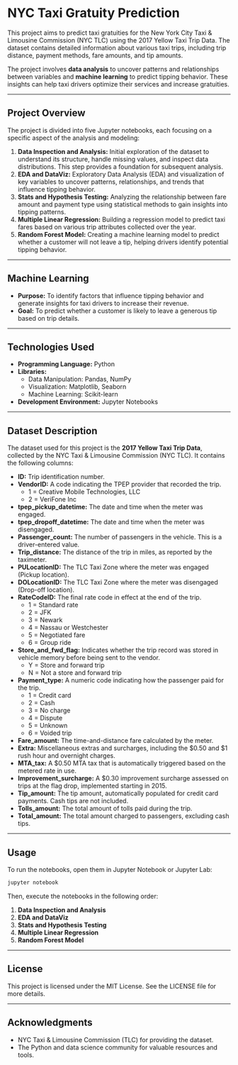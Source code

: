 # NYC Taxi Gratuity Prediction  

This project aims to predict taxi gratuities for the New York City Taxi & Limousine Commission (NYC TLC) using the 2017 Yellow Taxi Trip Data. The dataset contains detailed information about various taxi trips, including trip distance, payment methods, fare amounts, and tip amounts.  

The project involves **data analysis** to uncover patterns and relationships between variables and **machine learning** to predict tipping behavior. These insights can help taxi drivers optimize their services and increase gratuities.  

---

## Project Overview  

The project is divided into five Jupyter notebooks, each focusing on a specific aspect of the analysis and modeling:

1. **Data Inspection and Analysis:** Initial exploration of the dataset to understand its structure, handle missing values, and inspect data distributions. This step provides a foundation for subsequent analysis.  
2. **EDA and DataViz:** Exploratory Data Analysis (EDA) and visualization of key variables to uncover patterns, relationships, and trends that influence tipping behavior.  
3. **Stats and Hypothesis Testing:** Analyzing the relationship between fare amount and payment type using statistical methods to gain insights into tipping patterns.  
4. **Multiple Linear Regression:** Building a regression model to predict taxi fares based on various trip attributes collected over the year.  
5. **Random Forest Model:** Creating a machine learning model to predict whether a customer will not leave a tip, helping drivers identify potential tipping behavior.  

---

## Machine Learning  

- **Purpose:** To identify factors that influence tipping behavior and generate insights for taxi drivers to increase their revenue.  
- **Goal:** To predict whether a customer is likely to leave a generous tip based on trip details.  

---

## Technologies Used  

- **Programming Language:** Python  
- **Libraries:**  
  - Data Manipulation: Pandas, NumPy  
  - Visualization: Matplotlib, Seaborn  
  - Machine Learning: Scikit-learn  
- **Development Environment:** Jupyter Notebooks  

---

## Dataset Description  

The dataset used for this project is the **2017 Yellow Taxi Trip Data**, collected by the NYC Taxi & Limousine Commission (NYC TLC). It contains the following columns:

- **ID:** Trip identification number.  
- **VendorID:** A code indicating the TPEP provider that recorded the trip.  
  - 1 = Creative Mobile Technologies, LLC  
  - 2 = VeriFone Inc  
- **tpep_pickup_datetime:** The date and time when the meter was engaged.  
- **tpep_dropoff_datetime:** The date and time when the meter was disengaged.  
- **Passenger_count:** The number of passengers in the vehicle. This is a driver-entered value.  
- **Trip_distance:** The distance of the trip in miles, as reported by the taximeter.  
- **PULocationID:** The TLC Taxi Zone where the meter was engaged (Pickup location).  
- **DOLocationID:** The TLC Taxi Zone where the meter was disengaged (Drop-off location).  
- **RateCodeID:** The final rate code in effect at the end of the trip.  
  - 1 = Standard rate  
  - 2 = JFK  
  - 3 = Newark  
  - 4 = Nassau or Westchester  
  - 5 = Negotiated fare  
  - 6 = Group ride  
- **Store_and_fwd_flag:** Indicates whether the trip record was stored in vehicle memory before being sent to the vendor.  
  - Y = Store and forward trip  
  - N = Not a store and forward trip  
- **Payment_type:** A numeric code indicating how the passenger paid for the trip.  
  - 1 = Credit card  
  - 2 = Cash  
  - 3 = No charge  
  - 4 = Dispute  
  - 5 = Unknown  
  - 6 = Voided trip  
- **Fare_amount:** The time-and-distance fare calculated by the meter.  
- **Extra:** Miscellaneous extras and surcharges, including the $0.50 and $1 rush hour and overnight charges.  
- **MTA_tax:** A $0.50 MTA tax that is automatically triggered based on the metered rate in use.  
- **Improvement_surcharge:** A $0.30 improvement surcharge assessed on trips at the flag drop, implemented starting in 2015.  
- **Tip_amount:** The tip amount, automatically populated for credit card payments. Cash tips are not included.  
- **Tolls_amount:** The total amount of tolls paid during the trip.  
- **Total_amount:** The total amount charged to passengers, excluding cash tips.  

---

## Usage  

To run the notebooks, open them in Jupyter Notebook or Jupyter Lab:  
```bash
jupyter notebook
```

Then, execute the notebooks in the following order:

1. **Data Inspection and Analysis**
2. **EDA and DataViz**
3. **Stats and Hypothesis Testing**
4. **Multiple Linear Regression**
5. **Random Forest Model**

---

## License

This project is licensed under the MIT License. See the LICENSE file for more details.

---

## Acknowledgments

- NYC Taxi & Limousine Commission (TLC) for providing the dataset.
- The Python and data science community for valuable resources and tools.

